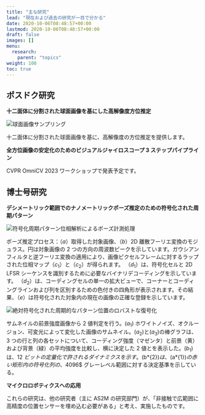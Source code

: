 ```yaml
---
title: "主な研究"
lead: "現在および過去の研究が一目で分かる"
date: 2020-10-06T08:48:57+00:00
lastmod: 2020-10-06T08:48:57+00:00
draft: false
images: []
menu:
  research:
    parent: "topics"
weight: 100
toc: true
---
```


## ポスドク研究

**十二面体に分割された球面画像を基にした高解像度方位推定**

![球面画像サンプリング](https://antoineandre.github.io/content/images/research/post-doc/pyramnidal_sphere_sample.gif)

十二面体に分割された球面画像を基に、高解像度の方位推定を提供します。

**全方位画像の安定化のためのビジュアルジャイロスコープ 3 ステップパイプライン**

CVPR OmniCV 2023 ワークショップで発表予定です。

## 博士号研究

**デシメートリック範囲でのナノメートリックポーズ推定のための符号化された周期パターン**

![符号化周期パターン位相解析によるポーズ計測処理](https://antoineandre.github.io/content/images/research/post-doc/tmech_pose_measure_process.png)

ポーズ推定プロセス：（$a$）取得した対象画像、（$b$）2D 離散フーリエ変換のモジュラス。円は対象画像の 2 つの方向の周波数ピークを示しています。ガウシアンフィルタと逆フーリエ変換の適用により、画像ピクセルフレームに対するラップされた位相マップ（$c_1$）と（$c_2$）が得られます。 （$d_1$）は、符号化セルと 2D LFSR シーケンスを識別するために必要なバイナリデコーディングを示しています。 （$d_2$）は、コーディングセルの単一の拡大ビューで、コーナーとコーディングラインおよび列を区別するための色付きの四角形が表示されます。その結果、（$e$）は符号化された対象内の現在の画像の正確な登録を示しています。

![絶対符号化された周期的なパターン位置のロバストな復号化](https://antoineandre.github.io/content/images/research/post-doc/explicationThumbnailRatio.png)

サムネイルの前景強度画像から 2 値判定を行う。($a_{1}$) ホワイトノイズ、オクルージョン、可変光によって変化した画像のサムネイル。($a_{2}$)と($a_{3}$)の棒グラフは、3 つの行と列の各セットについて、コーディング強度（マゼンタ）と前景（黄）および背景（緑）の平均強度を比較し、横に決定した 2 値とを表示した。($b_{1}$) は、12$~ビットの定量化で許されるダイナミクスを示す。($b*{2}$) は、($a*{1}$) の赤い矩形内の符号化列の、$4096$ グレーレベル範囲に対する決定基準を示している。

**マイクロロボティクスへの応用**

これらの研究は、他の研究者（主に AS2M の研究部門）が、「非接触で広範囲に高精度の位置センサーを埋め込む必要がある」と考え、実施したものです。
